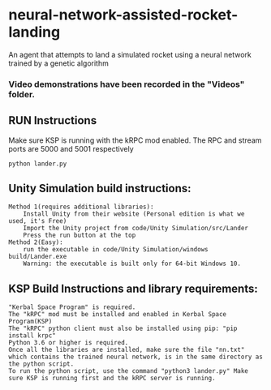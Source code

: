 # neural-network-assisted-rocket-landing
An agent that  attempts to land a simulated rocket using a neural network trained by a genetic algorithm

### Video demonstrations have been recorded in the "Videos" folder.

## RUN Instructions

Make sure KSP is running with the kRPC mod enabled.
The RPC and stream ports are 5000 and 5001 respectively

```
python lander.py
```


## Unity Simulation build instructions:

	Method 1(requires additional libraries):
		Install Unity from their website (Personal edition is what we used, it's Free)
		Import the Unity project from code/Unity Simulation/src/Lander
		Press the run button at the top
	Method 2(Easy):
		run the executable in code/Unity Simulation/windows build/Lander.exe
		Warning: the executable is built only for 64-bit Windows 10.


## KSP Build Instructions and library requirements:
	"Kerbal Space Program" is required.
	The "kRPC" mod must be installed and enabled in Kerbal Space Program(KSP)
	The "kRPC" python client must also be installed using pip: "pip install krpc"
	Python 3.6 or higher is required.
	Once all the libraries are installed, make sure the file "nn.txt" which contains the trained neural network, is in the same directory as the python script.
	To run the python script, use the command "python3 lander.py" Make sure KSP is running first and the kRPC server is running.
